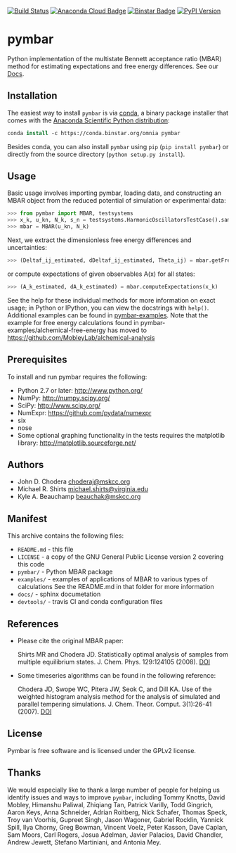 [![Build Status](https://travis-ci.org/choderalab/pymbar.png)](https://travis-ci.org/choderalab/pymbar)
[![Anaconda Cloud Badge](https://anaconda.org/omnia/pymbar/badges/downloads.svg)](https://anaconda.org/omnia/pymbar)
[![Binstar Badge](https://anaconda.org/omnia/pymbar/badges/installer/conda.svg)](https://anaconda.org/omnia/pybar)
[![PyPI Version](https://badge.fury.io/py/pymbar.png)](https://pypi.python.org/pypi/pymbar)

pymbar
======

Python implementation of the multistate Bennett acceptance ratio (MBAR) method for estimating expectations and free energy differences.  See our [Docs](http://pymbar.readthedocs.org/en/latest/).


Installation
------------

The easiest way to install `pymbar` is via [conda](http://conda.pydata.org), a binary package installer that comes with the [Anaconda Scientific Python distribution](https://store.continuum.io/cshop/anaconda/):
```tcsh
conda install -c https://conda.binstar.org/omnia pymbar
```

Besides conda, you can also install `pymbar` using `pip` (`pip install pymbar`) or directly from the source directory (`python setup.py install`).


Usage
-----

Basic usage involves importing pymbar, loading data, and constructing an MBAR object from the reduced potential of simulation or experimental data:

```python
>>> from pymbar import MBAR, testsystems
>>> x_k, u_kn, N_k, s_n = testsystems.HarmonicOscillatorsTestCase().sample()
>>> mbar = MBAR(u_kn, N_k)
```

Next, we extract the dimensionless free energy differences and uncertainties:

```python
>>> (Deltaf_ij_estimated, dDeltaf_ij_estimated, Theta_ij) = mbar.getFreeEnergyDifferences()
```

or compute expectations of given observables A(x) for all states:

```python
>>> (A_k_estimated, dA_k_estimated) = mbar.computeExpectations(x_k)
```
See the help for these individual methods for more information on exact usage; in Python or IPython, you can view the docstrings with `help()`.  
Additional examples can be found in [pymbar-examples](http://github.com/choderalab/pymbar-examples/).  Note that the example for free energy calculations found in pymbar-examples/alchemical-free-energy has moved to https://github.com/MobleyLab/alchemical-analysis


Prerequisites
-------------

To install and run pymbar requires the following:

* Python 2.7 or later: http://www.python.org/
* NumPy: http://numpy.scipy.org/
* SciPy: http://www.scipy.org/
* NumExpr: https://github.com/pydata/numexpr
* six
* nose
* Some optional graphing functionality in the tests requires the matplotlib library: http://matplotlib.sourceforge.net/


Authors
-------
* John D. Chodera <choderaj@mskcc.org>
* Michael R. Shirts <michael.shirts@virginia.edu>
* Kyle A. Beauchamp <beauchak@mskcc.org>


Manifest
--------

This archive contains the following files:

* `README.md` - this file
* `LICENSE` - a copy of the GNU General Public License version 2 covering this code
* `pymbar/` - Python MBAR package
* `examples/` - examples of applications of MBAR to various types of calculations
  See the README.md in that folder for more information
* `docs/` - sphinx documetation
* `devtools/` - travis CI and conda configuration files



References
----------

* Please cite the original MBAR paper:

  Shirts MR and Chodera JD. Statistically optimal analysis of samples from multiple equilibrium states. J. Chem. Phys. 129:124105 (2008).  [DOI](http://dx.doi.org/10.1063/1.2978177)

* Some timeseries algorithms can be found in the following reference:

  Chodera JD, Swope WC, Pitera JW, Seok C, and Dill KA. Use of the weighted histogram analysis method for the analysis of simulated and parallel tempering simulations. J. Chem. Theor. Comput. 3(1):26-41 (2007).  [DOI](http://dx.doi.org/10.1021/ct0502864)


License
-------

Pymbar is free software and is licensed under the GPLv2 license.


Thanks
------

We would especially like to thank a large number of people for helping us identify issues
and ways to improve `pymbar`, including Tommy Knotts, David Mobley, Himanshu Paliwal,
Zhiqiang Tan, Patrick Varilly, Todd Gingrich, Aaron Keys, Anna Schneider, Adrian Roitberg,
Nick Schafer, Thomas Speck, Troy van Voorhis, Gupreet Singh, Jason Wagoner, Gabriel Rocklin,
Yannick Spill, Ilya Chorny, Greg Bowman, Vincent Voelz, Peter Kasson, Dave Caplan, Sam Moors,
Carl Rogers, Josua Adelman, Javier Palacios, David Chandler, Andrew Jewett, Stefano Martiniani, and Antonia Mey.
